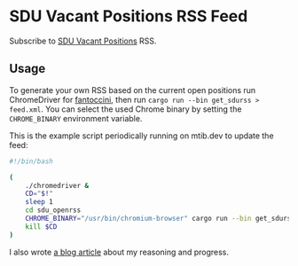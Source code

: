 # SDU Vacant Positions RSS Feed

Subscribe to <a href="https://mtib.dev/sdu-open.xml">SDU Vacant Positions</a> RSS.

## Usage

To generate your own RSS based on the current open positions run ChromeDriver for [fantoccini](https://github.com/jonhoo/fantoccini), then run `cargo run --bin get_sdurss > feed.xml`. You can select the used Chrome binary by setting the `CHROME_BINARY` environment variable. 

This is the example script periodically running on mtib.dev to update the feed:

```sh
#!/bin/bash

(
    ./chromedriver &
    CD="$!"
    sleep 1
    cd sdu_openrss
    CHROME_BINARY="/usr/bin/chromium-browser" cargo run --bin get_sdurss > ../sdu.xml
    kill $CD
)
```

I also wrote [a blog article](https://blog.mtib.dev/sdu-vacancies-rss.html) about my reasoning and progress.
